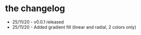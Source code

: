 #  the changelog
 - 25/11/20 - v0.0.1 released
 - 25/11/20 - Added gradient fill (linear and radial, 2 colors only)

